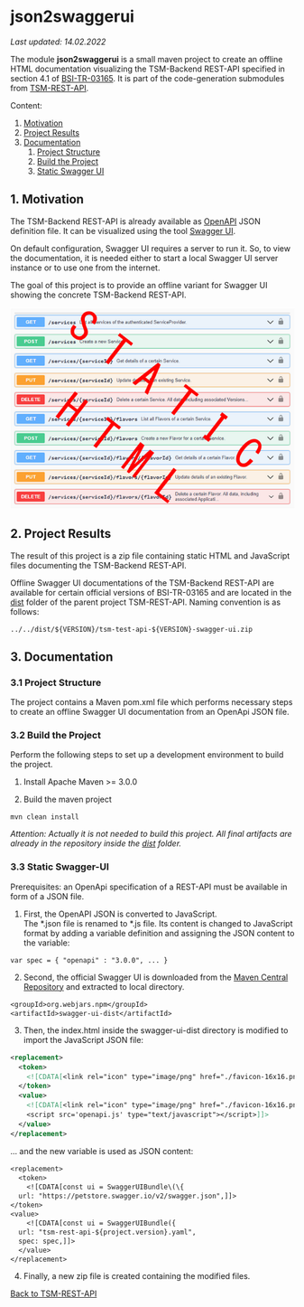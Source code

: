 # json2swaggerui

*Last updated: 14.02.2022*

The module **json2swaggerui** is a small maven project to create an offline HTML documentation visualizing the TSM-Backend REST-API specified in section 4.1 of [BSI-TR-03165](https://www.bsi.bund.de/DE/Themen/Unternehmen-und-Organisationen/Standards-und-Zertifizierung/Technische-Richtlinien/TR-nach-Thema-sortiert/tr03165/tr-03165.html). It is part of the code-generation submodules from [TSM-REST-API](../../README.md).


Content:

<ol>
  <li><a href="README.md#motivation">Motivation</a></li>
  <li><a href="README.md#project_results">Project Results</a></li>
  <li><a href="README.md#documentation">Documentation</a>
    <ol>
      <li><a href="README.md#project_structure">Project Structure</a>
      <li><a href="README.md#build">Build the Project</a></li>
      <li><a href="README.md#static_swaggerui">Static Swagger UI</a></li>
    </ol>
  </li>
</ol>

<a name="motivation"></a>
## 1. Motivation

The TSM-Backend REST-API is already available as [OpenAPI](https://www.openapis.org/) JSON definition file. It can be visualized using the tool [Swagger UI](https://swagger.io/tools/swagger-ui/).

On default configuration, Swagger UI requires a server to run it. So, to view the documentation, it is needed either to start a local Swagger UI server instance or to use one from the internet.

The goal of this project is to provide an offline variant for Swagger UI showing the concrete TSM-Backend REST-API.


![TSMS](../../../tsm-graphics/json2swaggerui.png)

<a name="project_results"></a>
## 2. Project Results

The result of this project is a zip file containing static HTML and JavaScript files  documenting the TSM-Backend REST-API. 

Offline Swagger UI documentations of the TSM-Backend REST-API are available for certain official versions of BSI-TR-03165 and are located in the [dist](../../dist) folder of the parent project TSM-REST-API. Naming convention is as follows:

```
../../dist/${VERSION}/tsm-test-api-${VERSION}-swagger-ui.zip
```


<a name="documentation"></a>
## 3. Documentation

<a name="project_structure"></a>
### 3.1 Project Structure

The project contains a Maven pom.xml file which performs necessary steps to create an offline Swagger UI documentation from an OpenApi JSON file. 


<a name="build"></a>
### 3.2 Build the Project

Perform the following steps to set up a development environment to build the project.
 
1. Install Apache Maven >= 3.0.0

2. Build the maven project
  ```
  mvn clean install
  ```

*Attention: Actually it is not needed to build this project. All final artifacts are already in the repository inside the [dist](../../dist) folder.*

<a name="static_swaggerui"></a>
### 3.3 Static Swagger-UI

Prerequisites: an OpenApi specification of a REST-API must be available in form of a JSON file.

1. First, the OpenAPI JSON is converted to JavaScript.<br>
  The *.json file is renamed to *.js file. Its content is changed to JavaScript format by adding a variable definition and assigning the JSON content to the variable:
  ```
  var spec = { "openapi" : "3.0.0", ... }
  ```

2. Second, the official Swagger UI is downloaded from the [Maven Central Repository](https://mvnrepository.com/artifact/org.webjars.npm/swagger-ui-dist) and extracted to local directory.
  ```
  <groupId>org.webjars.npm</groupId>
  <artifactId>swagger-ui-dist</artifactId>
  ```

3. Then, the index.html inside the swagger-ui-dist directory is modified to import the JavaScript JSON file:
  ```xml
  <replacement>
    <token>
      <![CDATA[<link rel="icon" type="image/png" href="./favicon-16x16.png" sizes="16x16" />]]>
    </token>
    <value>
      <![CDATA[<link rel="icon" type="image/png" href="./favicon-16x16.png" sizes="16x16" />
      <script src='openapi.js' type="text/javascript"></script>]]>
    </value>
  </replacement>
  ```
  ... and the new variable is used as JSON content:
  ```
  <replacement>
    <token>
      <![CDATA[const ui = SwaggerUIBundle\(\{
    url: "https://petstore.swagger.io/v2/swagger.json",]]>
  </token>
  <value>
      <![CDATA[const ui = SwaggerUIBundle({
    url: "tsm-rest-api-${project.version}.yaml",
    spec: spec,]]>
    </value>
  </replacement>
  ```
4. Finally, a new zip file is created containing the modified files.


[Back to TSM-REST-API](../../README.md)
